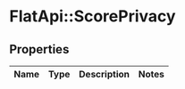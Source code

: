 # FlatApi::ScorePrivacy

## Properties
Name | Type | Description | Notes
------------ | ------------- | ------------- | -------------


